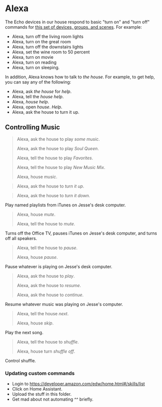 # Alexa

The Echo devices in our house respond to basic "turn on" and "turn off" commands for [this set of devices, groups, and scenes](http://alexa.amazon.com/spa/index.html#smart-home). For example:

* Alexa, turn off the living room lights
* Alexa, turn on the great room
* Alexa, turn off the downstairs lights
* Alexa, set the wine room to 50 percent
* Alexa, turn on movie
* Alexa, turn on reading
* Alexa, turn on sleeping.

In addition, Alexa knows how to talk to *the house*. For example, to get help, you can say any of the following:

* Alexa, ask *the house* for *help*.
* Alexa, tell the *house* *help*.
* Alexa, *house* *help*.
* Alexa, open *house*. *Help*.
* Alexa, ask the house to turn it up.

## Controlling Music

> Alexa, ask the house to play *some music*.
>
> Alexa, ask the house to play *Soul Queen*.
>
> Alexa, tell the house to play *Favorites*.
>
> Alexa, tell the house to play *New Music Mix*.
>
> Alexa, house *music*.

> Alexa, ask the house to *turn it up*.

> Alexa, ask the house to *turn it down*.

Play named playlists from iTunes on Jesse's desk computer.

> Alexa, house *mute*.
>
> Alexa, tell the house to *mute*.

Turns off the Office TV, pauses iTunes on Jesse's desk computer, and turns off all speakers.

> Alexa, tell the house to *pause*.
>
> Alexa, house *pause*.

Pause whatever is playing on Jesse's desk computer.

> Alexa, ask the house to *play*.
>
> Alexa, ask the house to *resume*.
>
> Alexa, ask the house to *continue*.

Resume whatever music was playing on Jesse's computer.

> Alexa, tell the house *next*.
>
> Alexa, house *skip*.

Play the next song.

> Alexa, tell the house to *shuffle*.
>
> Alexa, house turn *shuffle off*.

Control shuffle.

### Updating custom commands

* Login to https://developer.amazon.com/edw/home.html#/skills/list
* Click on Home Assistant.
* Upload the stuff in this folder.
* Get mad about not automating ^^ briefly.

